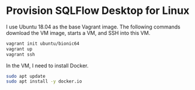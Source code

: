 # Provision SQLFlow Desktop for Linux

I use Ubuntu 18.04 as the base Vagrant image.  The following commands
download the VM image, starts a VM, and SSH into this VM.

```bash
vagrant init ubuntu/bionic64
vagrant up
vagrant ssh
```

In the VM, I need to install Docker.

```bash
sudo apt update
sudo apt install -y docker.io
```
